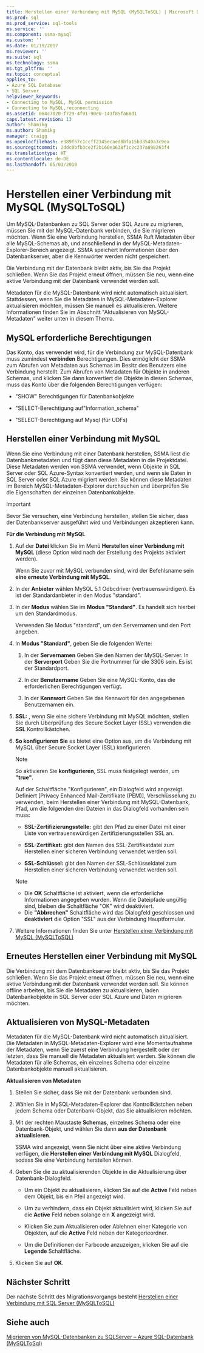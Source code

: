 ```yaml
---
title: Herstellen einer Verbindung mit MySQL (MySQLToSQL) | Microsoft Docs
ms.prod: sql
ms.prod_service: sql-tools
ms.service: ''
ms.component: ssma-mysql
ms.custom: ''
ms.date: 01/19/2017
ms.reviewer: ''
ms.suite: sql
ms.technology: ssma
ms.tgt_pltfrm: ''
ms.topic: conceptual
applies_to:
- Azure SQL Database
- SQL Server
helpviewer_keywords:
- Connecting to MySQL, MySQL permission
- Connecting to MySQL,reconnecting
ms.assetid: 084c7020-f729-4f91-90e0-143f85fa68d1
caps.latest.revision: 13
author: Shamikg
ms.author: Shamikg
manager: craigg
ms.openlocfilehash: e389f57c1ccff2145ecaed8bfa15b33549a3c9ea
ms.sourcegitcommit: 2ddc0bfb3ce2f2b160e3638f1c2c237a898263f4
ms.translationtype: HT
ms.contentlocale: de-DE
ms.lasthandoff: 05/03/2018
---
```

# <a name="connecting-to-mysql-mysqltosql"></a>Herstellen einer Verbindung mit MySQL (MySQLToSQL)
Um MySQL-Datenbanken zu SQL Server oder SQL Azure zu migrieren, müssen Sie mit der MySQL-Datenbank verbinden, die Sie migrieren möchten. Wenn Sie eine Verbindung herstellen, SSMA Ruft Metadaten über alle MySQL-Schemas ab, und anschließend in der MySQL-Metadaten-Explorer-Bereich angezeigt. SSMA speichert Informationen über den Datenbankserver, aber die Kennwörter werden nicht gespeichert.  
  
Die Verbindung mit der Datenbank bleibt aktiv, bis Sie das Projekt schließen. Wenn Sie das Projekt erneut öffnen, müssen Sie neu, wenn eine aktive Verbindung mit der Datenbank verwendet werden soll.  
  
Metadaten für die MySQL-Datenbank wird nicht automatisch aktualisiert. Stattdessen, wenn Sie die Metadaten in MySQL-Metadaten-Explorer aktualisieren möchten, müssen Sie manuell es aktualisieren. Weitere Informationen finden Sie im Abschnitt "Aktualisieren von MySQL-Metadaten" weiter unten in diesem Thema.  
  
## <a name="required-mysql-permissions"></a>MySQL erforderliche Berechtigungen  
Das Konto, das verwendet wird, für die Verbindung zur MySQL-Datenbank muss zumindest **verbinden** Berechtigungen. Dies ermöglicht der SSMA zum Abrufen von Metadaten aus Schemas im Besitz des Benutzers eine Verbindung herstellt. Zum Abrufen von Metadaten für Objekte in anderen Schemas, und klicken Sie dann konvertiert die Objekte in diesen Schemas, muss das Konto über die folgenden Berechtigungen verfügen:  
  
-   "SHOW" Berechtigungen für Datenbankobjekte  
  
-   "SELECT-Berechtigung auf"Information_schema"  
  
-   "SELECT-Berechtigung auf Mysql (für UDFs)  
  
## <a name="establishing-a-connection-to-mysql"></a>Herstellen einer Verbindung mit MySQL  
Wenn Sie eine Verbindung mit einer Datenbank herstellen, SSMA liest die Datenbankmetadaten und fügt dann diese Metadaten in die Projektdatei. Diese Metadaten werden von SSMA verwendet, wenn Objekte in SQL Server oder SQL Azure-Syntax konvertiert werden, und wenn sie Daten in SQL Server oder SQL Azure migriert werden. Sie können diese Metadaten im Bereich MySQL-Metadaten-Explorer durchsuchen und überprüfen Sie die Eigenschaften der einzelnen Datenbankobjekte.  
  
> [!IMPORTANT]  
> Bevor Sie versuchen, eine Verbindung herstellen, stellen Sie sicher, dass der Datenbankserver ausgeführt wird und Verbindungen akzeptieren kann.  
  
**Für die Verbindung mit MySQL**  
  
1.  Auf der **Datei** klicken Sie im Menü **Herstellen einer Verbindung mit MySQL** (diese Option wird nach der Erstellung des Projekts aktiviert werden).  
  
    Wenn Sie zuvor mit MySQL verbunden sind, wird der Befehlsname sein **eine erneute Verbindung mit MySQL**.  
  
2.  In der **Anbieter** wählen MySQL 5.1 Odbcdriver (vertrauenswürdigen). Es ist der Standardanbieter in den Modus "standard".  
  
3.  In der **Modus** wählen Sie im **Modus "Standard"**. Es handelt sich hierbei um den Standardmodus.  
  
    Verwenden Sie Modus "standard", um den Servernamen und den Port angeben.  
  
4.  In **Modus "Standard"**, geben Sie die folgenden Werte:  
  
    1.  In der **Servernamen** Geben Sie den Namen der MySQL-Server. In der **Serverport** Geben Sie die Portnummer für die 3306 sein. Es ist der Standardport.  
  
    2.  In der **Benutzername** Geben Sie eine MySQL-Konto, das die erforderlichen Berechtigungen verfügt.  
  
    3.  In der **Kennwort** Geben Sie das Kennwort für den angegebenen Benutzernamen ein.  
  
5.  **SSL:** , wenn Sie eine sichere Verbindung mit MySQL möchten, stellen Sie durch Überprüfung des Secure Socket Layer (SSL) verwenden die **SSL** Kontrollkästchen.  
  
6.  **So konfigurieren Sie** es bietet eine Option aus, um die Verbindung mit MySQL über Secure Socket Layer (SSL) konfigurieren.  
  
    > [!NOTE]  
    > So aktivieren Sie **konfigurieren**, SSL muss festgelegt werden, um **"true"**.  
  
    Auf der Schaltfläche "Konfigurieren", ein Dialogfeld wird angezeigt. Definiert [Privacy Enhanced Mail-Zertifikate (PEM)], Verschlüsselung zu verwenden, beim Herstellen einer Verbindung mit MySQL-Datenbank, Pfad, um die folgenden drei Dateien in das Dialogfeld vorhanden sein muss:  
  
    -   **SSL-Zertifizierungsstelle:** gibt den Pfad zu einer Datei mit einer Liste von vertrauenswürdigen Zertifizierungsstellen SSL an.  
  
    -   **SSL-Zertifikat:** gibt den Namen des SSL-Zertifikatdatei zum Herstellen einer sicheren Verbindung verwendet werden soll.  
  
    -   **SSL-Schlüssel:** gibt den Namen der SSL-Schlüsseldatei zum Herstellen einer sicheren Verbindung verwendet werden soll.  
  
    > [!NOTE]  
    > -   Die **OK** Schaltfläche ist aktiviert, wenn die erforderliche Informationen angegeben wurden. Wenn die Dateipfade ungültig sind, bleiben die Schaltfläche "OK" wird deaktiviert.  
    > -   Die **"Abbrechen"** Schaltfläche wird das Dialogfeld geschlossen und **deaktiviert** die Option "SSL" aus der Verbindung Hauptformular.  
  
7.  Weitere Informationen finden Sie unter [Herstellen einer Verbindung mit MySQL &#40;MySQLToSQL&#41;](../../ssma/mysql/connect-to-mysql-mysqltosql.md)  
  
## <a name="reconnecting-to-mysql"></a>Erneutes Herstellen einer Verbindung mit MySQL  
Die Verbindung mit dem Datenbankserver bleibt aktiv, bis Sie das Projekt schließen. Wenn Sie das Projekt erneut öffnen, müssen Sie neu, wenn eine aktive Verbindung mit der Datenbank verwendet werden soll. Sie können offline arbeiten, bis Sie die Metadaten zu aktualisieren, laden Datenbankobjekte in SQL Server oder SQL Azure und Daten migrieren möchten.  
  
## <a name="refreshing-mysql-metadata"></a>Aktualisieren von MySQL-Metadaten  
Metadaten für die MySQL-Datenbank wird nicht automatisch aktualisiert. Die Metadaten in MySQL-Metadaten-Explorer wird eine Momentaufnahme der Metadaten, wenn Sie zuerst eine Verbindung hergestellt oder der letzten, dass Sie manuell die Metadaten aktualisiert werden. Sie können die Metadaten für alle Schemas, ein einzelnes Schema oder einzelne Datenbankobjekte manuell aktualisieren.  
  
**Aktualisieren von Metadaten**  
  
1.  Stellen Sie sicher, dass Sie mit der Datenbank verbunden sind.  
  
2.  Wählen Sie in MySQL-Metadaten-Explorer das Kontrollkästchen neben jedem Schema oder Datenbank-Objekt, das Sie aktualisieren möchten.  
  
3.  Mit der rechten Maustaste **Schemas**, einzelnes Schema oder eine Datenbank-Objekt, und wählen Sie dann **aus der Datenbank aktualisieren**.  
  
    SSMA wird angezeigt, wenn Sie nicht über eine aktive Verbindung verfügen, die **Herstellen einer Verbindung mit MySQL** Dialogfeld, sodass Sie eine Verbindung herstellen können.  
  
4.  Geben Sie die zu aktualisierenden Objekte in die Aktualisierung über Datenbank-Dialogfeld.  
  
    -   Um ein Objekt zu aktualisieren, klicken Sie auf die **Active** Feld neben dem Objekt, bis ein Pfeil angezeigt wird.  
  
    -   Um zu verhindern, dass ein Objekt aktualisiert wird, klicken Sie auf die **Active** Feld neben solange ein **X** angezeigt wird.  
  
    -   Klicken Sie zum Aktualisieren oder Ablehnen einer Kategorie von Objekten, auf die **Active** Feld neben der Kategorieordner.  
  
    -   Um die Definitionen der Farbcode anzuzeigen, klicken Sie auf die **Legende** Schaltfläche.  
  
5.  Klicken Sie auf **OK**.  
  
## <a name="next-step"></a>Nächster Schritt  
Der nächste Schritt des Migrationsvorgangs besteht [Herstellen einer Verbindung mit SQL Server &#40;MySQLToSQL&#41;](../../ssma/mysql/connecting-to-sql-server-mysqltosql.md)  
  
## <a name="see-also"></a>Siehe auch  
[Migrieren von MySQL-Datenbanken zu SQLServer – Azure SQL-Datenbank &#40;MySQLToSql&#41;](../../ssma/mysql/migrating-mysql-databases-to-sql-server-azure-sql-db-mysqltosql.md)  
  
